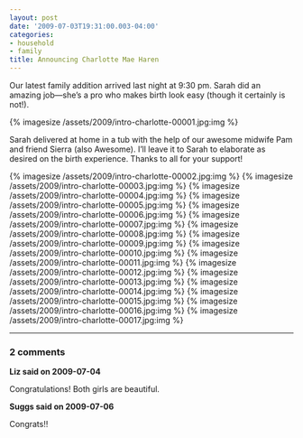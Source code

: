 ```yaml
---
layout: post
date: '2009-07-03T19:31:00.003-04:00'
categories:
- household
- family
title: Announcing Charlotte Mae Haren
---
```


Our latest family addition arrived last night at 9:30 pm. Sarah did an amazing job—she’s a pro who makes birth look easy (though it certainly is not!).  

{% imagesize /assets/2009/intro-charlotte-00001.jpg:img %}

Sarah delivered at home in a tub with the help of our awesome midwife Pam and friend Sierra (also Awesome). I’ll leave it to Sarah to elaborate as desired on the birth experience. Thanks to all for your support!  

{% imagesize /assets/2009/intro-charlotte-00002.jpg:img %}
{% imagesize /assets/2009/intro-charlotte-00003.jpg:img %}
{% imagesize /assets/2009/intro-charlotte-00004.jpg:img %}
{% imagesize /assets/2009/intro-charlotte-00005.jpg:img %}
{% imagesize /assets/2009/intro-charlotte-00006.jpg:img %}
{% imagesize /assets/2009/intro-charlotte-00007.jpg:img %}
{% imagesize /assets/2009/intro-charlotte-00008.jpg:img %}
{% imagesize /assets/2009/intro-charlotte-00009.jpg:img %}
{% imagesize /assets/2009/intro-charlotte-00010.jpg:img %}
{% imagesize /assets/2009/intro-charlotte-00011.jpg:img %}
{% imagesize /assets/2009/intro-charlotte-00012.jpg:img %}
{% imagesize /assets/2009/intro-charlotte-00013.jpg:img %}
{% imagesize /assets/2009/intro-charlotte-00014.jpg:img %}
{% imagesize /assets/2009/intro-charlotte-00015.jpg:img %}
{% imagesize /assets/2009/intro-charlotte-00016.jpg:img %}
{% imagesize /assets/2009/intro-charlotte-00017.jpg:img %}

---

### 2 comments

**Liz said on 2009-07-04**

Congratulations! Both girls are beautiful.

**Suggs said on 2009-07-06**

Congrats!!

